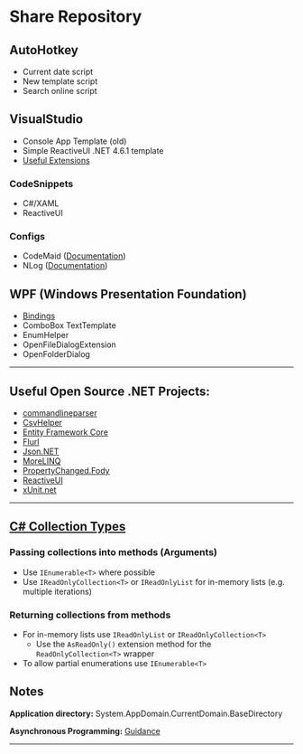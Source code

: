 # Share Repository 
## AutoHotkey
- Current date script
- New template script
- Search online script
## VisualStudio
- Console App Template (old)
- Simple ReactiveUI .NET 4.6.1 template
- [Useful Extensions][21]
### CodeSnippets
- C#/XAML
- ReactiveUI
### Configs
- CodeMaid ([Documentation][1])
- NLog ([Documentation][2])
## WPF (Windows Presentation Foundation)
- [Bindings][22]
- ComboBox TextTemplate
- EnumHelper
- OpenFileDialogExtension
- OpenFolderDialog
___
## Useful Open Source .NET Projects:
- [commandlineparser][13]  
- [CsvHelper][3]  
- [Entity Framework Core][4]  
- [Flurl][15]  
- [Json.NET][7]
- [MoreLINQ][9]  
- [PropertyChanged.Fody][16]  
- [ReactiveUI][10]  
- [xUnit.net][11]  

___
## [C# Collection Types][30]

### Passing collections into methods (Arguments)
- Use `IEnumerable<T>` where possible
- Use `IReadOnlyCollection<T>` or `IReadOnlyList` for in-memory lists (e.g. multiple iterations)

### Returning collections from methods
- For in-memory lists use `IReadOnlyList` or `IReadOnlyCollection<T>`
    - Use the `AsReadOnly()` extension method for the `ReadOnlyCollection<T>` wrapper
- To allow partial enumerations use `IEnumerable<T>`

## Notes
**Application directory:** System.AppDomain.CurrentDomain.BaseDirectory  

**Asynchronous Programming:** [Guidance][20]  

___
[1]: https://www.codemaid.net/documentation/ 
[2]: https://github.com/NLog/NLog/wiki/Configuration-file 
[3]: https://github.com/JoshClose/CsvHelper
[4]: https://github.com/dotnet/efcore
[7]: https://github.com/JamesNK/Newtonsoft.Json
[9]: https://github.com/morelinq/MoreLINQ
[10]: https://github.com/reactiveui/ReactiveUI
[11]: https://github.com/xunit/xunit
[13]: https://github.com/commandlineparser/commandline
[15]: https://github.com/tmenier/Flurl
[16]: https://github.com/Fody/PropertyChanged

[20]: https://github.com/davidfowl/AspNetCoreDiagnosticScenarios/blob/master/AsyncGuidance.md#table-of-contents
[21]: https://github.com/Lixfeld/ShareRepo/blob/master/VisualStudio/Extensions.md#useful-visual-studio-extensions
[22]: https://github.com/Lixfeld/ShareRepo/blob/master/WPF/Bindings.md#bindings

[30]:https://markheath.net/post/passing-collections-csharp